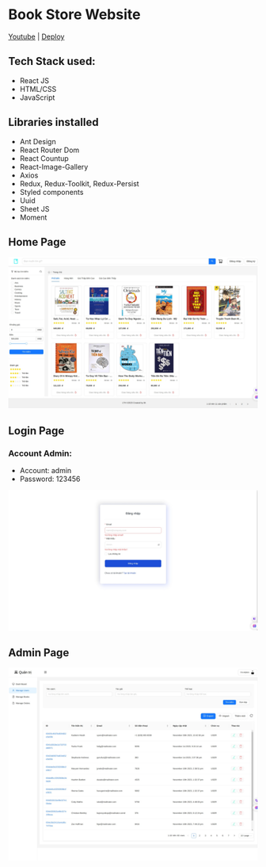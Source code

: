 # Book Store Website

[Youtube](https://www.youtube.com/watch?v=UXHVj_FtS4Q) | [Deploy](https://book-store-lth-reactjs.vercel.app/login)

## Tech Stack used:

- React JS
- HTML/CSS
- JavaScript

## Libraries installed

- Ant Design
- React Router Dom
- React Countup
- React-Image-Gallery
- Axios
- Redux, Redux-Toolkit, Redux-Persist
- Styled components
- Uuid
- Sheet JS
- Moment

## Home Page

![bookstore](/public/preview/BookStore.jpeg)

## Login Page

### Account Admin:

- Account: admin
- Password: 123456

![LogiPage](/public/preview/LoginPage.jpeg)

## Admin Page

![AdminPage](/public/preview/AdminPage.jpeg)
